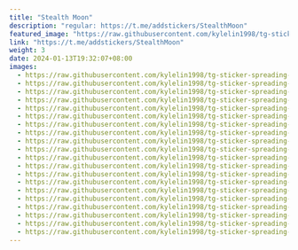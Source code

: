 ```yaml
---
title: "Stealth Moon"
description: "regular: https://t.me/addstickers/StealthMoon"
featured_image: "https://raw.githubusercontent.com/kylelin1998/tg-sticker-spreading-worldwide-images/main/img/b557c828-2676-4637-b7e8-ba87c42ff9f2.jpg"
link: "https://t.me/addstickers/StealthMoon"
weight: 3
date: 2024-01-13T19:32:07+08:00
images:
  - https://raw.githubusercontent.com/kylelin1998/tg-sticker-spreading-worldwide-images/main/img/b557c828-2676-4637-b7e8-ba87c42ff9f2.jpg
  - https://raw.githubusercontent.com/kylelin1998/tg-sticker-spreading-worldwide-images/main/img/e3040271-c0d1-4c82-98ef-4d38beac92d0.jpg
  - https://raw.githubusercontent.com/kylelin1998/tg-sticker-spreading-worldwide-images/main/img/3f2b0c71-7b7f-4a11-a3c5-6f4d6486f626.jpg
  - https://raw.githubusercontent.com/kylelin1998/tg-sticker-spreading-worldwide-images/main/img/b79951e1-1be1-41f2-8196-67b2f6bf531d.jpg
  - https://raw.githubusercontent.com/kylelin1998/tg-sticker-spreading-worldwide-images/main/img/a3a6c17a-6cd5-46b0-9bba-5551e60e24ae.jpg
  - https://raw.githubusercontent.com/kylelin1998/tg-sticker-spreading-worldwide-images/main/img/5e207f28-da7e-4b50-9e62-7285ec087e47.jpg
  - https://raw.githubusercontent.com/kylelin1998/tg-sticker-spreading-worldwide-images/main/img/857fa6c0-04ee-488b-9a86-3550c186c866.jpg
  - https://raw.githubusercontent.com/kylelin1998/tg-sticker-spreading-worldwide-images/main/img/0621ea4a-8594-4078-8fc0-9bed36f30d7c.jpg
  - https://raw.githubusercontent.com/kylelin1998/tg-sticker-spreading-worldwide-images/main/img/b5a03030-d37e-4725-9398-007f1ab4d006.jpg
  - https://raw.githubusercontent.com/kylelin1998/tg-sticker-spreading-worldwide-images/main/img/e7c00bf9-b9ba-4b33-886f-d20d4d1f159b.jpg
  - https://raw.githubusercontent.com/kylelin1998/tg-sticker-spreading-worldwide-images/main/img/bcd6d4ac-21d6-4d30-b456-44f407a50f0e.jpg
  - https://raw.githubusercontent.com/kylelin1998/tg-sticker-spreading-worldwide-images/main/img/539d3a3d-724b-459c-8b93-f330564e5f66.jpg
  - https://raw.githubusercontent.com/kylelin1998/tg-sticker-spreading-worldwide-images/main/img/44332b59-bb33-455f-8bdf-d3e530b02bb1.jpg
  - https://raw.githubusercontent.com/kylelin1998/tg-sticker-spreading-worldwide-images/main/img/ec509ead-f212-43fb-8f48-d14a04847d43.jpg
  - https://raw.githubusercontent.com/kylelin1998/tg-sticker-spreading-worldwide-images/main/img/6649ba63-cf74-4d30-8d63-7f14c16e8acc.jpg
  - https://raw.githubusercontent.com/kylelin1998/tg-sticker-spreading-worldwide-images/main/img/802e6d26-5b53-4e27-aa83-bc1c00b0fdcf.jpg
  - https://raw.githubusercontent.com/kylelin1998/tg-sticker-spreading-worldwide-images/main/img/3024f567-c77f-499c-9a0c-0fa661e6b781.jpg
  - https://raw.githubusercontent.com/kylelin1998/tg-sticker-spreading-worldwide-images/main/img/c10ac563-bf6f-4b13-b829-14369116b67e.jpg
  - https://raw.githubusercontent.com/kylelin1998/tg-sticker-spreading-worldwide-images/main/img/dd4bf5ba-8d6a-49b1-bbef-ae47e1fc3fc2.jpg
  - https://raw.githubusercontent.com/kylelin1998/tg-sticker-spreading-worldwide-images/main/img/eade7e05-649d-44c5-8105-5f2825145b78.jpg
---
```

